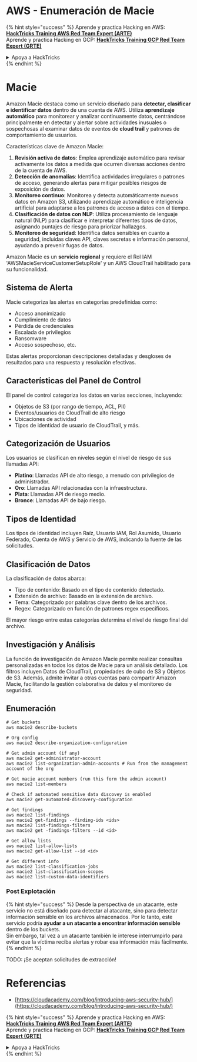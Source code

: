 # AWS - Enumeración de Macie

{% hint style="success" %}
Aprende y practica Hacking en AWS:<img src="/.gitbook/assets/image.png" alt="" data-size="line">[**HackTricks Training AWS Red Team Expert (ARTE)**](https://training.hacktricks.xyz/courses/arte)<img src="/.gitbook/assets/image.png" alt="" data-size="line">\
Aprende y practica Hacking en GCP: <img src="/.gitbook/assets/image (2).png" alt="" data-size="line">[**HackTricks Training GCP Red Team Expert (GRTE)**<img src="/.gitbook/assets/image (2).png" alt="" data-size="line">](https://training.hacktricks.xyz/courses/grte)

<details>

<summary>Apoya a HackTricks</summary>

* Revisa los [**planes de suscripción**](https://github.com/sponsors/carlospolop)!
* **Únete al** 💬 [**grupo de Discord**](https://discord.gg/hRep4RUj7f) o al [**grupo de telegram**](https://t.me/peass) o **síguenos** en **Twitter** 🐦 [**@hacktricks\_live**](https://twitter.com/hacktricks\_live)**.**
* **Comparte trucos de hacking enviando PRs a los** [**HackTricks**](https://github.com/carlospolop/hacktricks) y [**HackTricks Cloud**](https://github.com/carlospolop/hacktricks-cloud) repositorios de github.

</details>
{% endhint %}

# Macie

Amazon Macie destaca como un servicio diseñado para **detectar, clasificar e identificar datos** dentro de una cuenta de AWS. Utiliza **aprendizaje automático** para monitorear y analizar continuamente datos, centrándose principalmente en detectar y alertar sobre actividades inusuales o sospechosas al examinar datos de eventos de **cloud trail** y patrones de comportamiento de usuarios.

Características clave de Amazon Macie:

1. **Revisión activa de datos**: Emplea aprendizaje automático para revisar activamente los datos a medida que ocurren diversas acciones dentro de la cuenta de AWS.
2. **Detección de anomalías**: Identifica actividades irregulares o patrones de acceso, generando alertas para mitigar posibles riesgos de exposición de datos.
3. **Monitoreo continuo**: Monitorea y detecta automáticamente nuevos datos en Amazon S3, utilizando aprendizaje automático e inteligencia artificial para adaptarse a los patrones de acceso a datos con el tiempo.
4. **Clasificación de datos con NLP**: Utiliza procesamiento de lenguaje natural (NLP) para clasificar e interpretar diferentes tipos de datos, asignando puntajes de riesgo para priorizar hallazgos.
5. **Monitoreo de seguridad**: Identifica datos sensibles en cuanto a seguridad, incluidas claves API, claves secretas e información personal, ayudando a prevenir fugas de datos.

Amazon Macie es un **servicio regional** y requiere el Rol IAM 'AWSMacieServiceCustomerSetupRole' y un AWS CloudTrail habilitado para su funcionalidad.

## Sistema de Alerta

Macie categoriza las alertas en categorías predefinidas como:

- Acceso anonimizado
- Cumplimiento de datos
- Pérdida de credenciales
- Escalada de privilegios
- Ransomware
- Acceso sospechoso, etc.

Estas alertas proporcionan descripciones detalladas y desgloses de resultados para una respuesta y resolución efectivas.

## Características del Panel de Control

El panel de control categoriza los datos en varias secciones, incluyendo:

- Objetos de S3 (por rango de tiempo, ACL, PII)
- Eventos/usuarios de CloudTrail de alto riesgo
- Ubicaciones de actividad
- Tipos de identidad de usuario de CloudTrail, y más.

## Categorización de Usuarios

Los usuarios se clasifican en niveles según el nivel de riesgo de sus llamadas API:

- **Platino**: Llamadas API de alto riesgo, a menudo con privilegios de administrador.
- **Oro**: Llamadas API relacionadas con la infraestructura.
- **Plata**: Llamadas API de riesgo medio.
- **Bronce**: Llamadas API de bajo riesgo.

## Tipos de Identidad

Los tipos de identidad incluyen Raíz, Usuario IAM, Rol Asumido, Usuario Federado, Cuenta de AWS y Servicio de AWS, indicando la fuente de las solicitudes.

## Clasificación de Datos

La clasificación de datos abarca:

- Tipo de contenido: Basado en el tipo de contenido detectado.
- Extensión de archivo: Basado en la extensión de archivo.
- Tema: Categorizado por palabras clave dentro de los archivos.
- Regex: Categorizado en función de patrones regex específicos.

El mayor riesgo entre estas categorías determina el nivel de riesgo final del archivo.

## Investigación y Análisis

La función de investigación de Amazon Macie permite realizar consultas personalizadas en todos los datos de Macie para un análisis detallado. Los filtros incluyen Datos de CloudTrail, propiedades de cubo de S3 y Objetos de S3. Además, admite invitar a otras cuentas para compartir Amazon Macie, facilitando la gestión colaborativa de datos y el monitoreo de seguridad. 

## Enumeración
```
# Get buckets
aws macie2 describe-buckets

# Org config
aws macie2 describe-organization-configuration

# Get admin account (if any)
aws macie2 get-administrator-account
aws macie2 list-organization-admin-accounts # Run from the management account of the org

# Get macie account members (run this form the admin account)
aws macie2 list-members

# Check if automated sensitive data discovey is enabled
aws macie2 get-automated-discovery-configuration

# Get findings
aws macie2 list-findings
aws macie2 get-findings --finding-ids <ids>
aws macie2 list-findings-filters
aws macie2 get -findings-filters --id <id>

# Get allow lists
aws macie2 list-allow-lists
aws macie2 get-allow-list --id <id>

# Get different info
aws macie2 list-classification-jobs
aws macie2 list-classification-scopes
aws macie2 list-custom-data-identifiers
```
### Post Explotación

{% hint style="success" %}
Desde la perspectiva de un atacante, este servicio no está diseñado para detectar al atacante, sino para detectar información sensible en los archivos almacenados. Por lo tanto, este servicio podría **ayudar a un atacante a encontrar información sensible** dentro de los buckets.\
Sin embargo, tal vez a un atacante también le interese interrumpirlo para evitar que la víctima reciba alertas y robar esa información más fácilmente.
{% endhint %}

TODO: ¡Se aceptan solicitudes de extracción!

# Referencias
* [https://cloudacademy.com/blog/introducing-aws-security-hub/](https://cloudacademy.com/blog/introducing-aws-security-hub/)

{% hint style="success" %}
Aprende y practica Hacking en AWS:<img src="/.gitbook/assets/image.png" alt="" data-size="line">[**HackTricks Training AWS Red Team Expert (ARTE)**](https://training.hacktricks.xyz/courses/arte)<img src="/.gitbook/assets/image.png" alt="" data-size="line">\
Aprende y practica Hacking en GCP: <img src="/.gitbook/assets/image (2).png" alt="" data-size="line">[**HackTricks Training GCP Red Team Expert (GRTE)**<img src="/.gitbook/assets/image (2).png" alt="" data-size="line">](https://training.hacktricks.xyz/courses/grte)

<details>

<summary>Apoya a HackTricks</summary>

* ¡Consulta los [**planes de suscripción**](https://github.com/sponsors/carlospolop)!
* **Únete al** 💬 [**grupo de Discord**](https://discord.gg/hRep4RUj7f) o al [**grupo de telegram**](https://t.me/peass) o **síguenos** en **Twitter** 🐦 [**@hacktricks\_live**](https://twitter.com/hacktricks\_live)**.**
* **Comparte trucos de hacking enviando PRs a los repositorios de** [**HackTricks**](https://github.com/carlospolop/hacktricks) y [**HackTricks Cloud**](https://github.com/carlospolop/hacktricks-cloud).

</details>
{% endhint %}

